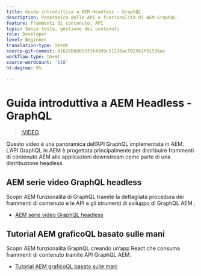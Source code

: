 ```yaml
---
title: Guida introduttiva a AEM Headless - GraphQL
description: Panoramica delle API e funzionalità di AEM GraphQL.
feature: Frammenti di contenuto, API
topic: Senza testa, gestione dei contenuti
role: Developer
level: Beginner
translation-type: tm+mt
source-git-commit: 81626b8d853f3f43d9c51130acf02561f91536ac
workflow-type: tm+mt
source-wordcount: '118'
ht-degree: 0%

---
```



# Guida introduttiva a AEM Headless - GraphQL

>[!VIDEO](https://video.tv.adobe.com/v/328618/?quality=12&learn=on)

Questo video è una panoramica dell’API GraphQL implementata in AEM. L’API GraphQL in AEM è progettata principalmente per distribuire frammenti di contenuto AEM alle applicazioni downstream come parte di una distribuzione headless.

## AEM serie video GraphQL headless

Scopri AEM funzionalità di GraphQL tramite la dettagliata procedura dei frammenti di contenuto e le API e gli strumenti di sviluppo di GraphQL AEM .

+ [AEM serie video GraphQL headless](./video-series/modeling-basics.md)

## Tutorial AEM graficoQL basato sulle mani

Scopri AEM funzionalità GraphQL creando un’app React che consuma frammenti di contenuto tramite API GraphQL AEM.

+ [Tutorial AEM graficoQL basato sulle mani](./multi-step/overview.md)
